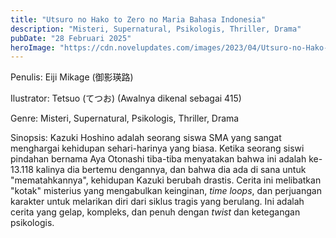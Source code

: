 ```yaml
---
title: "Utsuro no Hako to Zero no Maria Bahasa Indonesia"
description: "Misteri, Supernatural, Psikologis, Thriller, Drama"
pubDate: "28 Februari 2025"
heroImage: "https://cdn.novelupdates.com/images/2023/04/Utsuro-no-Hako-to-Zero-no-Maria.jpg"
---
```


Penulis: Eiji Mikage (御影瑛路)

Ilustrator: Tetsuo (てつお) (Awalnya dikenal sebagai 415)

Genre: Misteri, Supernatural, Psikologis, Thriller, Drama

Sinopsis: Kazuki Hoshino adalah seorang siswa SMA yang sangat menghargai kehidupan sehari-harinya yang biasa. Ketika seorang siswi pindahan bernama Aya Otonashi tiba-tiba menyatakan bahwa ini adalah ke-13.118 kalinya dia bertemu dengannya, dan bahwa dia ada di sana untuk "mematahkannya", kehidupan Kazuki berubah drastis. Cerita ini melibatkan "kotak" misterius yang mengabulkan keinginan, *time loops*, dan perjuangan karakter untuk melarikan diri dari siklus tragis yang berulang. Ini adalah cerita yang gelap, kompleks, dan penuh dengan *twist* dan ketegangan psikologis.
